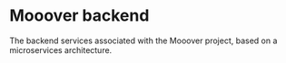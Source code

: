 # Mooover backend

The backend services associated with the Mooover project, based on a microservices architecture.
